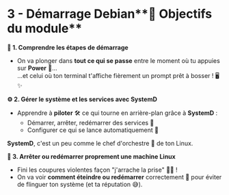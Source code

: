 # 3 - Démarrage Debian**🎯 Objectifs du module**

**🧠 1. Comprendre les étapes de démarrage**

- On va plonger dans **tout ce qui se passe** entre le moment où tu appuies sur **Power** 🔘...  
  ...et celui où ton terminal t'affiche fièrement un prompt prêt à bosser ! 🖥️✨



**⚙️ 2. Gérer le système et les services avec SystemD**

- Apprendre à **piloter** 🛠️ ce qui tourne en arrière-plan grâce à **SystemD** :
  - Démarrer, arrêter, redémarrer des services 🚦
  - Configurer ce qui se lance automatiquement 🔄

**SystemD**, c'est un peu comme le chef d'orchestre 🎼 de ton Linux.



**🔌 3. Arrêter ou redémarrer proprement une machine Linux**

- Fini les coupures violentes façon "j'arrache la prise" 🧨❌ !
- On va voir **comment éteindre ou redémarrer** correctement 🔄 pour éviter de flinguer ton système (et ta réputation 😅).
